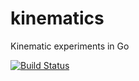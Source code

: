 kinematics
============

Kinematic experiments in Go

[![Build Status](https://travis-ci.org/danriti/kinematics.png)](https://travis-ci.org/danriti/kinematics)
